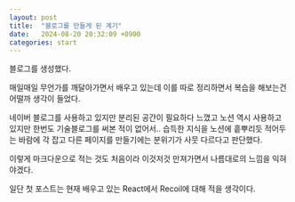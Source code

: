 ```yaml
---
layout: post
title:  "블로그를 만들게 된 계기"
date:   2024-08-20 20:32:09 +0900
categories: start
---
```


블로그를 생성했다.

매일매일 무언가를 깨달아가면서 배우고 있는데
이를 따로 정리하면서 복습을 해보는건 어떨까 생각이 들었다.

네이버 블로그를 사용하고 있지만 분리된 공간이 필요하다 느꼈고
노션 역시 사용하고 있지만 한번도 기술블로그를 써본 적이 없어서..
습득한 지식을 노션에 흩뿌리듯 적어두는 바람에
각 잡고 다른 페이지를 만들기에는 분위기가 사뭇 다르다고 판단했다.

이렇게 마크다운으로 적는 것도 처음이라 이것저것 만져가면서 나름대로의
느낌을 익혀야겠다. 

일단 첫 포스트는 현재 배우고 있는 React에서 Recoil에 대해 적을 생각이다.